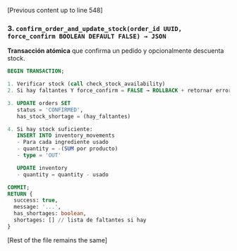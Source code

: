 [Previous content up to line 548]

### 3. `confirm_order_and_update_stock(order_id UUID, force_confirm BOOLEAN DEFAULT FALSE) → JSON`

**Transacción atómica** que confirma un pedido y opcionalmente descuenta stock.

```sql
BEGIN TRANSACTION;

1. Verificar stock (call check_stock_availability)
2. Si hay faltantes Y force_confirm = FALSE → ROLLBACK + retornar error con lista de faltantes

3. UPDATE orders SET 
   status = 'CONFIRMED',
   has_stock_shortage = (hay_faltantes)

4. Si hay stock suficiente:
   INSERT INTO inventory_movements
   - Para cada ingrediente usado
   - quantity = -(SUM por producto)
   - type = 'OUT'

   UPDATE inventory
   - quantity = quantity - usado

COMMIT;
RETURN { 
  success: true, 
  message: '...', 
  has_shortages: boolean,
  shortages: [] // lista de faltantes si hay
}
```

[Rest of the file remains the same]